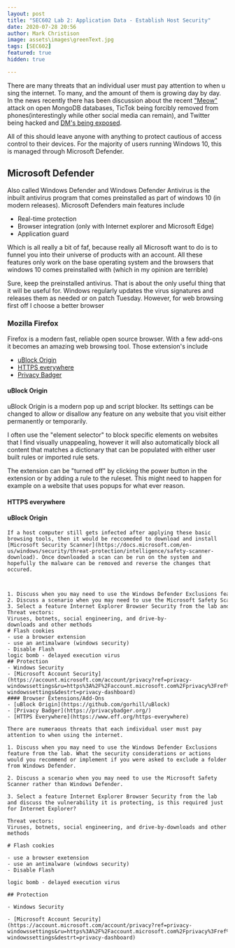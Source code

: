```yaml
---
layout: post
title: "SEC602 Lab 2: Application Data - Establish Host Security"
date: 2020-07-28 20:56
author: Mark Christison
image: assets\images\greenText.jpg
tags: [SEC602]
featured: true
hidden: true

---
```


There are many threats that an individual user must pay attention to when using the internet. To many, and the amount of them is growing day by day. In the news recently there has been discussion about the recent ["Meow"](https://arstechnica.com/information-technology/2020/07/more-than-1000-databases-have-been-nuked-by-mystery-meow-attack/) attack on open MongoDB databases, TicTok being forcibly removed from phones(interestingly while other social media can remain), and Twitter being hacked and [DM's being exposed](https://www.vice.com/en_us/article/jgxdwy/twitter-encrypted-direct-messages-dms-ron-wyden?utm_source=reddit.com).

All of this should leave anyone with anything to protect cautious of access control to their devices. For the majority of users running Windows 10, this is managed through Microsoft Defender.

## Microsoft Defender

Also called Windows Defender and Windows Defender Antivirus is the inbuilt antivirus program that comes preinstalled as part of windows 10 (in modern releases). Microsoft Defenders main features include

- Real-time protection
- Browser integration (only with Internet explorer and Microsoft Edge)
- Application guard

Which is all really a bit of faf, because really all Microsoft want to do is to funnel you into their universe of products with an account. All these features only work on the base operating system and the browsers that windows 10 comes preinstalled with (which in my opinion are terrible)

Sure, keep the preinstalled antivirus. That is about the only useful thing that it will be useful for. Windows regularly updates the virus signatures and releases them as needed or on patch Tuesday. However, for web browsing first off I choose a better browser

### Mozilla Firefox

Firefox is a modern fast, reliable open source browser. With a few add-ons it becomes an amazing web browsing tool. Those extension's include

- [uBlock Origin](https://addons.mozilla.org/en-US/firefox/addon/ublock-origin/)
- [HTTPS everywhere](https://addons.mozilla.org/en-US/firefox/addon/ublock-origin/)
- [Privacy Badger](https://privacybadger.org/)

#### uBlock Origin

uBlock Origin is a modern pop up and script blocker. Its settings can be changed to allow or disallow any feature on any website that you visit either permanently or temporarily.

I often use the "element selector" to block specific elements on websites that I find visually unappealing, however it will also automatically block all content that matches a dictionary that can be populated with either user built rules or imported rule sets.

The extension can be "turned off" by clicking the power button in the extension or by adding a rule to the ruleset. This might need to happen for example on a website that uses popups for what ever reason.

#### HTTPS everywhere

#### uBlock Origin
~~~
If a host computer still gets infected after applying these basic browsing tools, then it would be reccomeded to download and install [Microsoft Security Scanner](https://docs.microsoft.com/en-us/windows/security/threat-protection/intelligence/safety-scanner-download). Once downloaded a scan can be run on the system and hopefully the malware can be removed and reverse the changes that occured.



1. Discuss when you may need to use the Windows Defender Exclusions feature from the lab.  What the security considerations or actions would you recommend or implement if you were asked to exclude a folder from Windows Defender.
2. Discuss a scenario when you may need to use the Microsoft Safety Scanner rather than Windows Defender.
3. Select a feature Internet Explorer Browser Security from the lab and discuss the vulnerability it is protecting, is this required just for Internet Explorer?
Threat vectors:
Viruses, botnets, social engineering, and drive-by-downloads and other methods
# Flash cookies
- use a browser extension
- use an antimalware (windows security)
- Disable Flash
logic bomb - delayed execution virus
## Protection
- Windows Security
- [Microsoft Account Security](https://account.microsoft.com/account/privacy?ref=privacy-windowssettings&ru=https%3A%2F%2Faccount.microsoft.com%2Fprivacy%3Fref%3Dprivacy-windowssettings&destrt=privacy-dashboard)
#### Browser Extensions/Add-Ons
- [uBlock Origin](https://github.com/gorhill/uBlock)
- [Privacy Badger](https://privacybadger.org/)
- [HTTPS Everywhere](https://www.eff.org/https-everywhere)

There are numeraous threats that each individual user must pay attention to when using the internet.

1. Discuss when you may need to use the Windows Defender Exclusions feature from the lab. What the security considerations or actions would you recommend or implement if you were asked to exclude a folder from Windows Defender.

2. Discuss a scenario when you may need to use the Microsoft Safety Scanner rather than Windows Defender.

3. Select a feature Internet Explorer Browser Security from the lab and discuss the vulnerability it is protecting, is this required just for Internet Explorer?

Threat vectors:
Viruses, botnets, social engineering, and drive-by-downloads and other methods

# Flash cookies

- use a browser exetension
- use an antimalware (windows security)
- Disable Flash

logic bomb - delayed execution virus

## Protection

- Windows Security

- [Microsoft Account Security](https://account.microsoft.com/account/privacy?ref=privacy-windowssettings&ru=https%3A%2F%2Faccount.microsoft.com%2Fprivacy%3Fref%3Dprivacy-windowssettings&destrt=privacy-dashboard)
